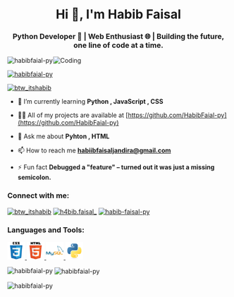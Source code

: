 <h1 align="center">Hi 👋, I'm Habib Faisal</h1>
<h3 align="center">Python Developer 🐍 | Web Enthusiast 🌐 | Building the future, one line of code at a time.</h3>
<img align = "right" alt = "Coding" width = "400" src = "https://github.com/Anmol-Baranwal/Cool-GIFs-For-GitHub"
<p align="left"> <img src="https://komarev.com/ghpvc/?username=habibfaial-py&label=Profile%20views&color=0e75b6&style=flat" alt="habibfaial-py" /> </p>

<p align="left"> <a href="https://github.com/ryo-ma/github-profile-trophy"><img src="https://github-profile-trophy.vercel.app/?username=habibfaial-py" alt="habibfaial-py" /></a> </p>

<p align="left"> <a href="https://twitter.com/btw_itshabib" target="blank"><img src="https://img.shields.io/twitter/follow/btw_itshabib?logo=twitter&style=for-the-badge" alt="btw_itshabib" /></a> </p>

- 🌱 I’m currently learning **Python , JavaScript , CSS**

- 👨‍💻 All of my projects are available at [https://github.com/HabibFaial-py](https://github.com/HabibFaial-py)

- 💬 Ask me about **Pyhton , HTML**

- 📫 How to reach me **habiibfaisaljandira@gmail.com**

- ⚡ Fun fact **Debugged a "feature" – turned out it was just a missing semicolon.**

<h3 align="left">Connect with me:</h3>
<p align="left">
<a href="https://twitter.com/btw_itshabib" target="blank"><img align="center" src="https://raw.githubusercontent.com/rahuldkjain/github-profile-readme-generator/master/src/images/icons/Social/twitter.svg" alt="btw_itshabib" height="30" width="40" /></a>
<a href="https://instagram.com/h4bib.faisal_" target="blank"><img align="center" src="https://raw.githubusercontent.com/rahuldkjain/github-profile-readme-generator/master/src/images/icons/Social/instagram.svg" alt="h4bib.faisal_" height="30" width="40" /></a>
<a href="https://www.leetcode.com/habib-faisal-py" target="blank"><img align="center" src="https://raw.githubusercontent.com/rahuldkjain/github-profile-readme-generator/master/src/images/icons/Social/leet-code.svg" alt="habib-faisal-py" height="30" width="40" /></a>
</p>

<h3 align="left">Languages and Tools:</h3>
<p align="left"> <a href="https://www.w3schools.com/css/" target="_blank" rel="noreferrer"> <img src="https://raw.githubusercontent.com/devicons/devicon/master/icons/css3/css3-original-wordmark.svg" alt="css3" width="40" height="40"/> </a> <a href="https://www.w3.org/html/" target="_blank" rel="noreferrer"> <img src="https://raw.githubusercontent.com/devicons/devicon/master/icons/html5/html5-original-wordmark.svg" alt="html5" width="40" height="40"/> </a> <a href="https://www.mysql.com/" target="_blank" rel="noreferrer"> <img src="https://raw.githubusercontent.com/devicons/devicon/master/icons/mysql/mysql-original-wordmark.svg" alt="mysql" width="40" height="40"/> </a> <a href="https://www.python.org" target="_blank" rel="noreferrer"> <img src="https://raw.githubusercontent.com/devicons/devicon/master/icons/python/python-original.svg" alt="python" width="40" height="40"/> </a> </p>

<p><img align="left" src="https://github-readme-stats.vercel.app/api/top-langs?username=habibfaial-py&show_icons=true&locale=en&layout=compact" alt="habibfaial-py" /></p>

<p>&nbsp;<img align="center" src="https://github-readme-stats.vercel.app/api?username=habibfaial-py&show_icons=true&locale=en" alt="habibfaial-py" /></p>

<p><img align="center" src="https://github-readme-streak-stats.herokuapp.com/?user=habibfaial-py&" alt="habibfaial-py" /></p>
